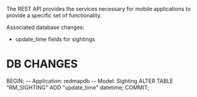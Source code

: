 
The REST API provides the services necessary for mobile applications to provide a specific set of functionality.

Associated database changes:
* update_time fields for sightings





DB CHANGES
====================================
BEGIN;
-- Application: redmapdb
-- Model: Sighting
ALTER TABLE "RM_SIGHTING"
	ADD "update_time" datetime;
COMMIT;
